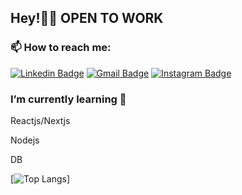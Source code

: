 <h2>Hey!👋🏻 OPEN TO WORK</h2>

<h3>📫 How to reach me:</h3>

 [![Linkedin Badge](https://img.shields.io/badge/-Message%20Me!-blue?style=flat-square&logo=Linkedin&logoColor=white&link=https://www.linkedin.com/in/matheusm97/)](https://www.linkedin.com/in/matheusm97/)
 [![Gmail Badge](https://img.shields.io/badge/-Contact-red?style=flat-square&logo=Gmail&logoColor=white&link=mailto:matheusmdev97@gmail.com)](mailto:matheusmdev97@gmail.com)
 [![Instagram Badge](https://img.shields.io/badge/-Follow-C13584?style=flat-square&labelColor=C13584&logo=instagram&logoColor=white&link=https://www.instagram.com/matheusm_097/)](https://www.instagram.com/matheusmarques_97/)

<h3>I’m currently learning 🌱</h3>
<p>Reactjs/Nextjs</p>
<p>Nodejs</p>
<p>DB</p>

<!---<h2>🌀 A little more about me:</h2>


Human from 'earth';

  ```typescript
class Matheus extends Human{
  name: string;
  nationality: string;
  
  constructor() {
    super();
    this.name = "Matheus Marques";
    this.nationality = "Brazilian";
  }
  
 languages:string[] = [
    "Brazilian Portuguese",
    "English",
  ];
  
 technologies: {
 JavaScript & Typescript:["React.js","Next.js"];
 APIs:           ["REST"];
 Node:           ["Express"];
 Design:         ["Bootstrap"];
 CloudComputing: ["Firebase"];
  };
}
```--->
[![Top Langs](https://github-readme-stats.vercel.app/api/top-langs/?username=matheus097&layout=compact)]
<!---[![Matheus wakatime stats](https://github-readme-stats.vercel.app/api/wakatime?username=Matheusdev)](https://github.com/matheus097/github-readme-stats)-->

<!----
**matheus097/matheus097** is a ✨ _special_ ✨ repository because its `README.md` (this file) appears on your GitHub profile.

Here are some ideas to get you started:

- 🔭 I’m currently working on ...
- 🌱 I’m currently learning ...
- 👯 I’m looking to collaborate on ...
- 🤔 I’m looking for help with ...
- 💬 Ask me about ...
-  ...
- 😄 Pronouns: ...
- ⚡ Fun fact: ...
-
---->

